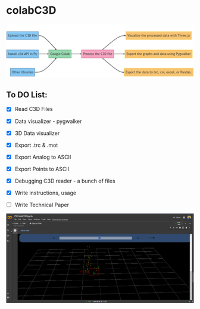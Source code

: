 # colabC3D

![alt text](https://github.com/etoshey/colabC3D/blob/1c53d69e4022abdb0251d2a06729e2334a1edfe1/image%20(2).png)

## To DO List:

- [x] Read C3D Files
- [x] Data visualizer - pygwalker
- [x] 3D Data visualizer 
- [x] Export .trc & .mot
- [x] Export Analog to ASCII
- [x] Export Points to ASCII
- [x] Debugging C3D reader - a bunch of files
- [x] Write instructions, usage
- [ ] Write Technical Paper


![alt text](https://github.com/etoshey/colabC3D/blob/90b12c2d255e0674e214937dde667dd91b44837e/Files/3DView.PNG)

